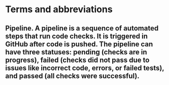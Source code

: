 # Terms and abbreviations

## Pipeline. A pipeline is a sequence of automated steps that run code checks. It is triggered in GitHub after code is pushed. The pipeline can have three statuses: pending (checks are in progress), failed (checks did not pass due to issues like incorrect code, errors, or failed tests), and passed (all checks were successful).